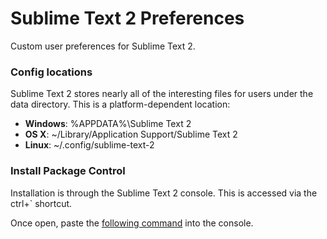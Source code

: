 # Sublime Text 2 Preferences
Custom user preferences for Sublime Text 2.

### Config locations

Sublime Text 2 stores nearly all of the interesting files for users under the data directory. This is a platform-dependent location:

* **Windows**: %APPDATA%\Sublime Text 2
* **OS X**: ~/Library/Application Support/Sublime Text 2
* **Linux**: ~/.config/sublime-text-2

### Install Package Control

Installation is through the Sublime Text 2 console. This is accessed via the ctrl+` shortcut.

Once open, paste the [following command](https://gist.github.com/shapov/09becc8890a028bd5b7b) into the console.
